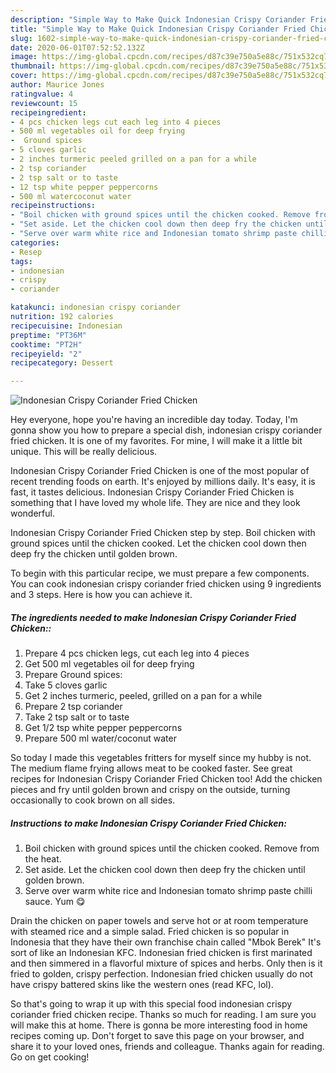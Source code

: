 ```yaml
---
description: "Simple Way to Make Quick Indonesian Crispy Coriander Fried Chicken"
title: "Simple Way to Make Quick Indonesian Crispy Coriander Fried Chicken"
slug: 1602-simple-way-to-make-quick-indonesian-crispy-coriander-fried-chicken
date: 2020-06-01T07:52:52.132Z
image: https://img-global.cpcdn.com/recipes/d87c39e750a5e88c/751x532cq70/indonesian-crispy-coriander-fried-chicken-recipe-main-photo.jpg
thumbnail: https://img-global.cpcdn.com/recipes/d87c39e750a5e88c/751x532cq70/indonesian-crispy-coriander-fried-chicken-recipe-main-photo.jpg
cover: https://img-global.cpcdn.com/recipes/d87c39e750a5e88c/751x532cq70/indonesian-crispy-coriander-fried-chicken-recipe-main-photo.jpg
author: Maurice Jones
ratingvalue: 4
reviewcount: 15
recipeingredient:
- 4 pcs chicken legs cut each leg into 4 pieces
- 500 ml vegetables oil for deep frying
-  Ground spices
- 5 cloves garlic
- 2 inches turmeric peeled grilled on a pan for a while
- 2 tsp coriander
- 2 tsp salt or to taste
- 12 tsp white pepper peppercorns
- 500 ml watercoconut water
recipeinstructions:
- "Boil chicken with ground spices until the chicken cooked. Remove from the heat."
- "Set aside. Let the chicken cool down then deep fry the chicken until golden brown."
- "Serve over warm white rice and Indonesian tomato shrimp paste chilli sauce. Yum 😋"
categories:
- Resep
tags:
- indonesian
- crispy
- coriander

katakunci: indonesian crispy coriander
nutrition: 192 calories
recipecuisine: Indonesian
preptime: "PT36M"
cooktime: "PT2H"
recipeyield: "2"
recipecategory: Dessert

---
```



![Indonesian Crispy Coriander Fried Chicken](https://img-global.cpcdn.com/recipes/d87c39e750a5e88c/751x532cq70/indonesian-crispy-coriander-fried-chicken-recipe-main-photo.jpg)

Hey everyone, hope you're having an incredible day today. Today, I'm gonna show you how to prepare a special dish, indonesian crispy coriander fried chicken. It is one of my favorites. For mine, I will make it a little bit unique. This will be really delicious.

Indonesian Crispy Coriander Fried Chicken is one of the most popular of recent trending foods on earth. It's enjoyed by millions daily. It's easy, it is fast, it tastes delicious. Indonesian Crispy Coriander Fried Chicken is something that I have loved my whole life. They are nice and they look wonderful.

Indonesian Crispy Coriander Fried Chicken step by step. Boil chicken with ground spices until the chicken cooked. Let the chicken cool down then deep fry the chicken until golden brown.


To begin with this particular recipe, we must prepare a few components. You can cook indonesian crispy coriander fried chicken using 9 ingredients and 3 steps. Here is how you can achieve it.

##### The ingredients needed to make Indonesian Crispy Coriander Fried Chicken::

1. Prepare 4 pcs chicken legs, cut each leg into 4 pieces
1. Get 500 ml vegetables oil for deep frying
1. Prepare  Ground spices:
1. Take 5 cloves garlic
1. Get 2 inches turmeric, peeled, grilled on a pan for a while
1. Prepare 2 tsp coriander
1. Take 2 tsp salt or to taste
1. Get 1/2 tsp white pepper peppercorns
1. Prepare 500 ml water/coconut water


So today I made this vegetables fritters for myself since my hubby is not. The medium flame frying allows meat to be cooked faster. See great recipes for Indonesian Crispy Coriander Fried Chicken too! Add the chicken pieces and fry until golden brown and crispy on the outside, turning occasionally to cook brown on all sides. 

##### Instructions to make Indonesian Crispy Coriander Fried Chicken:

1. Boil chicken with ground spices until the chicken cooked. Remove from the heat.
1. Set aside. Let the chicken cool down then deep fry the chicken until golden brown.
1. Serve over warm white rice and Indonesian tomato shrimp paste chilli sauce. Yum 😋


Drain the chicken on paper towels and serve hot or at room temperature with steamed rice and a simple salad. Fried chicken is so popular in Indonesia that they have their own franchise chain called &#34;Mbok Berek&#34; It&#39;s sort of like an Indonesian KFC. Indonesian fried chicken is first marinated and then simmered in a flavorful mixture of spices and herbs. Only then is it fried to golden, crispy perfection. Indonesian fried chicken usually do not have crispy battered skins like the western ones (read KFC, lol). 

So that's going to wrap it up with this special food indonesian crispy coriander fried chicken recipe. Thanks so much for reading. I am sure you will make this at home. There is gonna be more interesting food in home recipes coming up. Don't forget to save this page on your browser, and share it to your loved ones, friends and colleague. Thanks again for reading. Go on get cooking!
